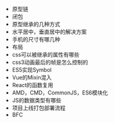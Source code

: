 - 原型链
- 闭包
- 原型继承的几种方式
- 水平居中，垂直居中的解决方案
- 手机的尺寸有哪几种
- 布局
- css可以被继承的属性有哪些
- css3动画最后的帧是怎么控制的
- ES5实现Symbol
- Vue的Mixin混入
- React的函数复用
- AMD，CMD，CommonJS，ES6模块化
- JS的数据类型有哪些
- 项目上线打包部署流程
- BFC
